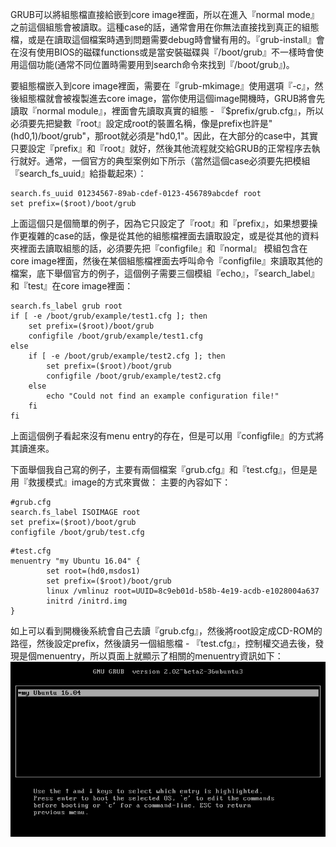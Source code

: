 GRUB可以將組態檔直接給嵌到core image裡面，所以在進入『normal mode』之前這個組態會被讀取。這種case的話，通常會用在你無法直接找到真正的組態檔，或是在讀取這個檔案時遇到問題需要debug時會蠻有用的。『grub-install』會在沒有使用BIOS的磁碟functions或是當安裝磁碟與『/boot/grub』不一樣時會使用這個功能(通常不同位置時需要用到search命令來找到『/boot/grub』)。

要組態檔嵌入到core image裡面，需要在『grub-mkimage』使用選項『-c』，然後組態檔就會被複製進去core image，當你使用這個image開機時，GRUB將會先讀取『normal module』，裡面會先讀取真實的組態 - 『$prefix/grub.cfg』，所以必須要先把變數『root』設定成root的裝置名稱，像是prefix也許是"(hd0,1)/boot/grub"，那root就必須是"hd0,1"。因此，在大部分的case中，其實只要設定『prefix』和『root』就好，然後其他流程就交給GRUB的正常程序去執行就好。通常，一個官方的典型案例如下所示（當然這個case必須要先把模組『search_fs_uuid』給掛載起來）：

```
search.fs_uuid 01234567-89ab-cdef-0123-456789abcdef root
set prefix=($root)/boot/grub
```
上面這個只是個簡單的例子，因為它只設定了『root』和『prefix』，如果想要操作更複雜的case的話，像是從其他的組態檔裡面去讀取設定，或是從其他的資料夾裡面去讀取組態的話，必須要先把『configfile』和『normal』
模組包含在core image裡面，然後在某個組態檔裡面去呼叫命令『configfile』來讀取其他的檔案，底下舉個官方的例子，這個例子需要三個模組『echo』，『search_label』和『test』在core image裡面：
```
search.fs_label grub root
if [ -e /boot/grub/example/test1.cfg ]; then
    set prefix=($root)/boot/grub
    configfile /boot/grub/example/test1.cfg
else
    if [ -e /boot/grub/example/test2.cfg ]; then
        set prefix=($root)/boot/grub
        configfile /boot/grub/example/test2.cfg
    else
        echo "Could not find an example configuration file!"
    fi
fi
```
上面這個例子看起來沒有menu entry的存在，但是可以用『configfile』的方式將其讀進來。

下面舉個我自己寫的例子，主要有兩個檔案『grub.cfg』和『test.cfg』，但是是用『救援模式』image的方式來實做：
主要的內容如下：

```
#grub.cfg
search.fs_label ISOIMAGE root
set prefix=($root)/boot/grub
configfile /boot/grub/test.cfg
```

```
#test.cfg
menuentry "my Ubuntu 16.04" {
        set root=(hd0,msdos1)
        set prefix=($root)/boot/grub
        linux /vmlinuz root=UUID=8c9eb01d-b58b-4e19-acdb-e1028004a637
        initrd /initrd.img
}
```
如上可以看到開機後系統會自己去讀『grub.cfg』，然後將root設定成CD-ROM的路徑，然後設定prefix，然後讀另一個組態檔 - 『test.cfg』，控制權交過去後，發現是個menuentry，所以頁面上就顯示了相關的menuentry資訊如下：
![](Imgs/Config/config006.png)









